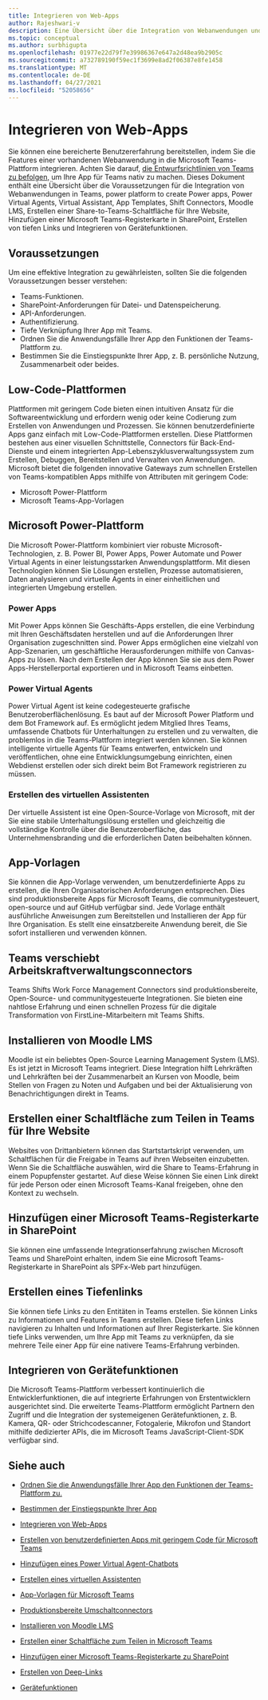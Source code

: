 ```yaml
---
title: Integrieren von Web-Apps
author: Rajeshwari-v
description: Eine Übersicht über die Integration von Webanwendungen und Gerätefunktionen in die Microsoft Teams-App.
ms.topic: conceptual
ms.author: surbhigupta
ms.openlocfilehash: 01977e22d79f7e39986367e647a2d48ea9b2905c
ms.sourcegitcommit: a732789190f59ec1f3699e8ad2f06387e8fe1458
ms.translationtype: MT
ms.contentlocale: de-DE
ms.lasthandoff: 04/27/2021
ms.locfileid: "52058656"
---
```

# <a name="integrate-web-apps"></a>Integrieren von Web-Apps

Sie können eine bereicherte Benutzererfahrung bereitstellen, indem Sie die Features einer vorhandenen Webanwendung in die Microsoft Teams-Plattform integrieren. Achten Sie darauf, [die Entwurfsrichtlinien von Teams zu befolgen,](~/concepts/design/understand-use-cases.md) um Ihre App für Teams nativ zu machen.
Dieses Dokument enthält eine Übersicht über die Voraussetzungen für die Integration von Webanwendungen in Teams, power platform to create Power apps, Power Virtual Agents, Virtual Assistant, App Templates, Shift Connectors, Moodle LMS, Erstellen einer Share-to-Teams-Schaltfläche für Ihre Website, Hinzufügen einer Microsoft Teams-Registerkarte in SharePoint, Erstellen von tiefen Links und Integrieren von Gerätefunktionen.

## <a name="prerequisites"></a>Voraussetzungen   

Um eine effektive Integration zu gewährleisten, sollten Sie die folgenden Voraussetzungen besser verstehen:
* Teams-Funktionen. 
* SharePoint-Anforderungen für Datei- und Datenspeicherung.
* API-Anforderungen.
* Authentifizierung.
* Tiefe Verknüpfung Ihrer App mit Teams.
* Ordnen Sie die Anwendungsfälle Ihrer App den Funktionen der Teams-Plattform zu.
* Bestimmen Sie die Einstiegspunkte Ihrer App, z. B. persönliche Nutzung, Zusammenarbeit oder beides.

## <a name="low-code-platforms"></a>Low-Code-Plattformen

Plattformen mit geringem Code bieten einen intuitiven Ansatz für die Softwareentwicklung und erfordern wenig oder keine Codierung zum Erstellen von Anwendungen und Prozessen. Sie können benutzerdefinierte Apps ganz einfach mit Low-Code-Plattformen erstellen. Diese Plattformen bestehen aus einer visuellen Schnittstelle, Connectors für Back-End-Dienste und einem integrierten App-Lebenszyklusverwaltungssystem zum Erstellen, Debuggen, Bereitstellen und Verwalten von Anwendungen. Microsoft bietet die folgenden innovative Gateways zum schnellen Erstellen von Teams-kompatiblen Apps mithilfe von Attributen mit geringem Code:
* Microsoft Power-Plattform
* Microsoft Teams-App-Vorlagen

## <a name="microsoft-power-platform"></a>Microsoft Power-Plattform

Die Microsoft Power-Plattform kombiniert vier robuste Microsoft-Technologien, z. B. Power BI, Power Apps, Power Automate und Power Virtual Agents in einer leistungsstarken Anwendungsplattform. Mit diesen Technologien können Sie Lösungen erstellen, Prozesse automatisieren, Daten analysieren und virtuelle Agents in einer einheitlichen und integrierten Umgebung erstellen.

### <a name="power-apps"></a>Power Apps

Mit Power Apps können Sie Geschäfts-Apps erstellen, die eine Verbindung mit Ihren Geschäftsdaten herstellen und auf die Anforderungen Ihrer Organisation zugeschnitten sind. Power Apps ermöglichen eine vielzahl von App-Szenarien, um geschäftliche Herausforderungen mithilfe von Canvas-Apps zu lösen. Nach dem Erstellen der App können Sie sie aus dem Power Apps-Herstellerportal exportieren und in Microsoft Teams einbetten.

### <a name="power-virtual-agents"></a>Power Virtual Agents

Power Virtual Agent ist keine codegesteuerte grafische Benutzeroberflächenlösung. Es baut auf der Microsoft Power Platform und dem Bot Framework auf. Es ermöglicht jedem Mitglied Ihres Teams, umfassende Chatbots für Unterhaltungen zu erstellen und zu verwalten, die problemlos in die Teams-Plattform integriert werden können. Sie können intelligente virtuelle Agents für Teams entwerfen, entwickeln und veröffentlichen, ohne eine Entwicklungsumgebung einrichten, einen Webdienst erstellen oder sich direkt beim Bot Framework registrieren zu müssen.

### <a name="create-virtual-assistant"></a>Erstellen des virtuellen Assistenten

Der virtuelle Assistent ist eine Open-Source-Vorlage von Microsoft, mit der Sie eine stabile Unterhaltungslösung erstellen und gleichzeitig die vollständige Kontrolle über die Benutzeroberfläche, das Unternehmensbranding und die erforderlichen Daten beibehalten können. 

## <a name="app-templates"></a>App-Vorlagen

Sie können die App-Vorlage verwenden, um benutzerdefinierte Apps zu erstellen, die Ihren Organisatorischen Anforderungen entsprechen. Dies sind produktionsbereite Apps für Microsoft Teams, die communitygesteuert, open-source und auf GitHub verfügbar sind. Jede Vorlage enthält ausführliche Anweisungen zum Bereitstellen und Installieren der App für Ihre Organisation. Es stellt eine einsatzbereite Anwendung bereit, die Sie sofort installieren und verwenden können. 

## <a name="teams-shifts-work-force-management-connectors"></a>Teams verschiebt Arbeitskraftverwaltungsconnectors

Teams Shifts Work Force Management Connectors sind produktionsbereite, Open-Source- und communitygesteuerte Integrationen. Sie bieten eine nahtlose Erfahrung und einen schnellen Prozess für die digitale Transformation von FirstLine-Mitarbeitern mit Teams Shifts.

## <a name="install-moodle-lms"></a>Installieren von Moodle LMS

Moodle ist ein beliebtes Open-Source Learning Management System (LMS). Es ist jetzt in Microsoft Teams integriert. Diese Integration hilft Lehrkräften und Lehrkräften bei der Zusammenarbeit an Kursen von Moodle, beim Stellen von Fragen zu Noten und Aufgaben und bei der Aktualisierung von Benachrichtigungen direkt in Teams.

## <a name="create-a-share-to-teams-button-for-your-website"></a>Erstellen einer Schaltfläche zum Teilen in Teams für Ihre Website

Websites von Drittanbietern können das Startstartskript verwenden, um Schaltflächen für die Freigabe in Teams auf ihren Webseiten einzubetten. Wenn Sie die Schaltfläche auswählen, wird die Share to Teams-Erfahrung in einem Popupfenster gestartet. Auf diese Weise können Sie einen Link direkt für jede Person oder einen Microsoft Teams-Kanal freigeben, ohne den Kontext zu wechseln.

## <a name="add-a-microsoft-teams-tab-in-sharepoint"></a>Hinzufügen einer Microsoft Teams-Registerkarte in SharePoint

Sie können eine umfassende Integrationserfahrung zwischen Microsoft Teams und SharePoint erhalten, indem Sie eine Microsoft Teams-Registerkarte in SharePoint als SPFx-Web part hinzufügen. 

## <a name="create-deep-link"></a>Erstellen eines Tiefenlinks

Sie können tiefe Links zu den Entitäten in Teams erstellen. Sie können Links zu Informationen und Features in Teams erstellen. Diese tiefen Links navigieren zu Inhalten und Informationen auf Ihrer Registerkarte. Sie können tiefe Links verwenden, um Ihre App mit Teams zu verknüpfen, da sie mehrere Teile einer App für eine nativere Teams-Erfahrung verbinden.

## <a name="integrate-device-capabilities"></a>Integrieren von Gerätefunktionen

Die Microsoft Teams-Plattform verbessert kontinuierlich die Entwicklerfunktionen, die auf integrierte Erfahrungen von Erstentwicklern ausgerichtet sind. Die erweiterte Teams-Plattform ermöglicht Partnern den Zugriff und die Integration der systemeigenen Gerätefunktionen, z. B. Kamera, QR- oder Strichcodescanner, Fotogalerie, Mikrofon und Standort mithilfe dedizierter APIs, die im Microsoft Teams JavaScript-Client-SDK verfügbar sind. 

## <a name="see-also"></a>Siehe auch

- [Ordnen Sie die Anwendungsfälle Ihrer App den Funktionen der Teams-Plattform zu.](~/concepts/design/map-use-cases.md)

- [Bestimmen der Einstiegspunkte Ihrer App](~/concepts/extensibility-points.md)

- [Integrieren von Web-Apps](~/samples/integrating-web-apps.md)

- [Erstellen von benutzerdefinierten Apps mit geringem Code für Microsoft Teams](~/samples/teams-low-code-solutions.md)

- [Hinzufügen eines Power Virtual Agent-Chatbots](~/bots/how-to/add-power-virtual-agents-bot-to-teams.md)

- [Erstellen eines virtuellen Assistenten](~/samples/virtual-assistant.md)

- [App-Vorlagen für Microsoft Teams](~/samples/app-templates.md)

- [Produktionsbereite Umschaltconnectors](~/samples/shifts-wfm-connectors.md)

- [Installieren von Moodle LMS](~/resources/moodleinstructions.md)

- [Erstellen einer Schaltfläche zum Teilen in Microsoft Teams](~/concepts/build-and-test/share-to-teams.md)

- [Hinzufügen einer Microsoft Teams-Registerkarte zu SharePoint](~/tabs/how-to/tabs-in-sharepoint.md)

- [Erstellen von Deep-Links](~/concepts/build-and-test/deep-links.md)

- [Gerätefunktionen](~/concepts/device-capabilities/device-capabilities-overview.md)
